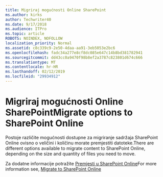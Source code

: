 ```yaml
---
title: Migriraj mogućnosti Online SharePoint
ms.author: kirks
author: Techwriter40
ms.date: 9/17/2018
ms.audience: ITPro
ms.topic: article
ROBOTS: NOINDEX, NOFOLLOW
localization_priority: Normal
ms.assetid: c8c339c9-2e50-4daa-aa91-3eb5053e2bc6
ms.openlocfilehash: fadc34a277e8cf8dc085e647c14b8bd381782941
ms.sourcegitcommit: dd43cc0a9470f98b8ef2a3787c823801d674c666
ms.translationtype: MT
ms.contentlocale: hr-HR
ms.lasthandoff: 02/12/2019
ms.locfileid: "29934912"
---
```

# <a name="migrate-options-to-sharepoint-online"></a><span data-ttu-id="b9a15-102">Migriraj mogućnosti Online SharePoint</span><span class="sxs-lookup"><span data-stu-id="b9a15-102">Migrate options to SharePoint Online</span></span>

<span data-ttu-id="b9a15-103">Postoje različite mogućnosti dostupne za migriranje sadržaja SharePoint Online ovisno o veličini i količinu morate premjestiti datoteke.</span><span class="sxs-lookup"><span data-stu-id="b9a15-103">There are different options available to migrate content to SharePoint Online, depending on the size and quantity of files you need to move.</span></span>
  
<span data-ttu-id="b9a15-104">Za dodatne informacije potražite [Premjesti u SharePoint Online](https://go.microsoft.com/fwlink/?linkid-2022029)</span><span class="sxs-lookup"><span data-stu-id="b9a15-104">For more information see, [Migrate to SharePoint Online](https://go.microsoft.com/fwlink/?linkid-2022029)</span></span>
  

